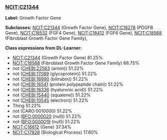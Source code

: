 
### [NCIT:C21344](http://purl.obolibrary.org/obo/NCIT_C21344)
**Label:** Growth Factor Gene

**Subclasses:** [NCIT:C21344](http://purl.obolibrary.org/obo/NCIT_C21344) (Growth Factor Gene), [NCIT:C18278](http://purl.obolibrary.org/obo/NCIT_C18278) (PDGFB Gene), [NCIT:C18532](http://purl.obolibrary.org/obo/NCIT_C18532) (FGF4 Gene), [NCIT:C18412](http://purl.obolibrary.org/obo/NCIT_C18412) (FGF6 Gene), [NCIT:C18568](http://purl.obolibrary.org/obo/NCIT_C18568) (Fibroblast Growth Factor Gene Family), 

**Class expressions from DL-Learner:**

- [NCIT:C21344](http://purl.obolibrary.org/obo/NCIT_C21344) (Growth Factor Gene) 81.25%
- [NCIT:C18568](http://purl.obolibrary.org/obo/NCIT_C18568) (Fibroblast Growth Factor Gene Family) 68.75%
- not ([CHEBI:22563](http://purl.obolibrary.org/obo/CHEBI_22563) (anion)) 51.22%
- not ([CHEBI:17089](http://purl.obolibrary.org/obo/CHEBI_17089) (glycoprotein)) 51.22%
- not ([CHEBI:16990](http://purl.obolibrary.org/obo/CHEBI_16990) (bilirubin)) 51.22%
- not ([CHEBI:16541](http://purl.obolibrary.org/obo/CHEBI_16541) (protein polypeptide chain)) 51.22%
- not ([CHEBI:16336](http://purl.obolibrary.org/obo/CHEBI_16336) (hyaluronic acid)) 51.22%
- not ([CHEBI:15440](http://purl.obolibrary.org/obo/CHEBI_15440) (squalene)) 51.22%
- not ([CHEBI:10545](http://purl.obolibrary.org/obo/CHEBI_10545) (electron)) 51.22%
- Thing 51.22%
- not (CARO:0010000) 51.22%
- not ([BFO:0000020](http://purl.obolibrary.org/obo/BFO_0000020) (null)) 51.22%
- not ([BFO:0000019](http://purl.obolibrary.org/obo/BFO_0000019) (null)) 51.22%
- [NCIT:C16612](http://purl.obolibrary.org/obo/NCIT_C16612) (Gene) 37.34%
- [NCIT:C17828](http://purl.obolibrary.org/obo/NCIT_C17828) (Biological Process) 17.60%


